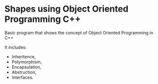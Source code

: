 # Shapes using Object Oriented Programming C++

Basic program that shows the concept of Object Oriented Programming in C++

It includes:
- Inheritence,
- Polymorphism,
- Encapsulation,
- Abstruction,
- Interfaces.
